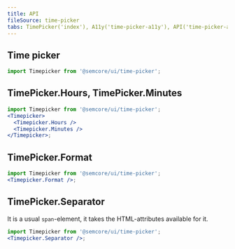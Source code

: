 ```yaml
---
title: API
fileSource: time-picker
tabs: TimePicker('index'), A11y('time-picker-a11y'), API('time-picker-api'), Example('time-picker-code'), Changelog('time-picker-changelog')
---
```


## Time picker

```jsx
import Timepicker from '@semcore/ui/time-picker';
```

<TypesView type="TimePickerProps" :types={...types} />

## TimePicker.Hours, TimePicker.Minutes

<TypesView type="TimePickerItemProps" :types={...types} />

```jsx
import Timepicker from '@semcore/ui/time-picker';
<Timepicker>
  <Timepicker.Hours />
  <Timepicker.Minutes />
</Timepicker>;
```

## TimePicker.Format

<TypesView type="TimePickerFormatProps" :types={...types} />

```jsx
import Timepicker from '@semcore/ui/time-picker';
<Timepicker.Format />;
```

## TimePicker.Separator

It is a usual `span`-element, it takes the HTML-attributes available for it.

```jsx
import Timepicker from '@semcore/ui/time-picker';
<Timepicker.Separator />;
```

<script setup>import { data as types } from '@types.data.ts';</script>